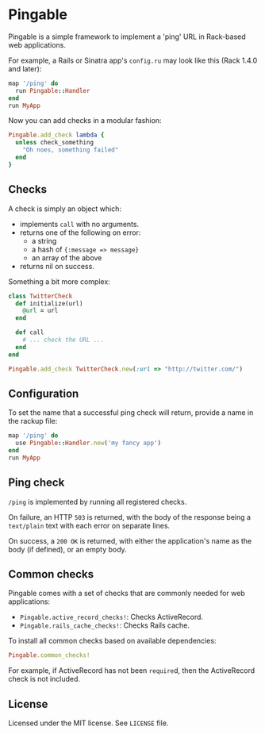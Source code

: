 Pingable
========

Pingable is a simple framework to implement a 'ping' URL in Rack-based web applications.

For example, a Rails or Sinatra app's `config.ru` may look like this (Rack 1.4.0 and later):

```ruby
map '/ping' do
  run Pingable::Handler
end
run MyApp
```

Now you can add checks in a modular fashion:

```ruby
Pingable.add_check lambda {
  unless check_something
    "Oh noes, something failed"
  end
}
```

Checks
------

A check is simply an object which:

* implements `call` with no arguments.
* returns one of the following on error:
  * a string
  * a hash of `{:message => message}`
  * an array of the above
* returns nil on success.

Something a bit more complex:

```ruby
class TwitterCheck
  def initialize(url)
    @url = url
  end

  def call
    # ... check the URL ...
  end
end

Pingable.add_check TwitterCheck.new(:url => "http://twitter.com/")
```

Configuration
-------------

To set the name that a successful ping check will return, provide a name in the rackup file:

```ruby
map '/ping' do
  use Pingable::Handler.new('my fancy app')
end
run MyApp
```

Ping check
----------

`/ping` is implemented by running all registered checks.

On failure, an HTTP `503` is returned, with the body of the response being a `text/plain` text with each error on separate lines.

On success, a `200 OK` is returned, with either the application's name as the body (if defined), or an empty body.

Common checks
-------------

Pingable comes with a set of checks that are commonly needed for web applications:

* `Pingable.active_record_checks!`: Checks ActiveRecord.
* `Pingable.rails_cache_checks!`: Checks Rails cache.

To install all common checks based on available dependencies:

```ruby
Pingable.common_checks!
```

For example, if ActiveRecord has not been `require`d, then the ActiveRecord check is not included.

License
-------

Licensed under the MIT license. See `LICENSE` file.
